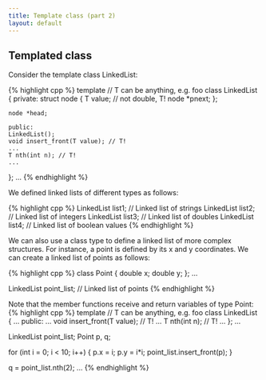 ```yaml
---
title: Template class (part 2)
layout: default
---
```


## Templated class

Consider the template class LinkedList:

{% highlight cpp %}
template <typename T> // T can be anything, e.g. foo
class LinkedList
{
    private:
    struct node
    {
        T value; // not double, T!
        node *pnext;
    };

    node *head;

    public:
    LinkedList();
    void insert_front(T value); // T!
    ...
    T nth(int n); // T!
    ...
};
...
{% endhighlight %}

We defined linked lists of different types as follows:

{% highlight cpp %}
    LinkedList<string> list1;     // Linked list of strings
    LinkedList<int> list2;        // Linked list of integers
    LinkedList<double> list3;     // Linked list of doubles
    LinkedList<bool> list4;       // Linked list of boolean values
{% endhighlight %}

We can also use a class type to define a linked list of more complex structures.
For instance, a point is defined by its x and y coordinates.
We can create a linked list of points as follows:

{% highlight cpp %}
class Point
{
  double x;
  double y;
};
...

  LinkedList<Point> point_list;    // Linked list of points
{% endhighlight %}

Note that the member functions receive and return variables
of type Point:
{% highlight cpp %}
template <typename T> // T can be anything, e.g. foo
class LinkedList
{
    ...
    public:
    ...
    void insert_front(T value); // T!
    ...
    T nth(int n); // T!
    ...
};
...

  LinkedList<Point> point_list;
  Point p, q;

  for (int i = 0; i < 10; i++)
  {
    p.x = i;
    p.y = i*i;
    point_list.insert_front(p);
  }

  q = point_list.nth(2);
...
{% endhighlight %}



